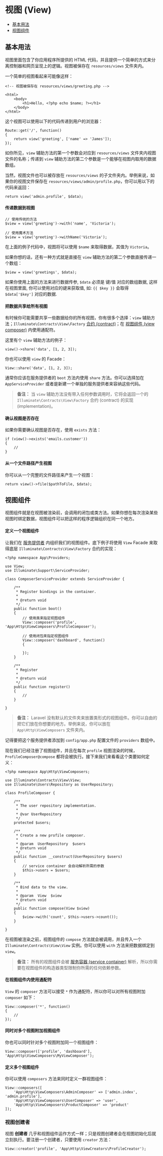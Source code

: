 # 视图 (View)

- [基本用法](#basic-usage)
- [视图组件](#view-composers)

<a name="basic-usage"></a>
## 基本用法

视图里面包含了你应用程序所提供的 HTML 代码，并且提供一个简单的方式来分离控制器和网页呈现上的逻辑。视图被保存在 `resources/views` 文件夹内。

一个简单的视图看起来可能像这样：

	<!-- 视图被保存在 resources/views/greeting.php -->

	<html>
		<body>
			<h1>Hello, <?php echo $name; ?></h1>
		</body>
	</html>

这个视图可以使用以下的代码传递到用户的浏览器：

	Route::get('/', function()
	{
		return view('greeting', ['name' => 'James']);
	});

如你所见，`view` 辅助方法的第一个参数会对应到 `resources/views` 文件夹内视图文件的名称；传递到 `view` 辅助方法的第二个参数是一个能够在视图内取用的数据数组。

当然，视图文件也可以被存放在 `resources/views` 的子文件夹内。举例来说，如果你的视图文件保存在 `resources/views/admin/profile.php`，你可以用以下的代码来返回：

	return view('admin.profile', $data);

#### 传递数据到视图

	// 使用传统的方法
	$view = view('greeting')->with('name', 'Victoria');

	// 使用魔术方法
	$view = view('greeting')->withName('Victoria');

在上面的例子代码中，视图将可以使用 `$name` 来取得数据，其值为 `Victoria`。

如果你想的话，还有一种方式就是直接在 `view` 辅助方法的第二个参数直接传递一个数组：

	$view = view('greetings', $data);

如果你使用上面的方法来进行数据传参, `$data` 必须是 键/值 对应的数组数据, 这样在视图里面, 你可以使用对应的键来获取值, 如: `{{ $key }}` 会取得  `$data['$key']` 对应的数据. 

#### 把数据共享给所有视图

有时候你可能需要共享一些数据给你的所有视图，你有很多个选择：`view` 辅助方法；`Illuminate\Contracts\View\Factory` [合约 \(contract\)](/docs/5.0/contracts)；在 [视图组件 \(view composer\)](#view-composers) 内使用通配符。

这里有个 `view` 辅助方法的例子：

	view()->share('data', [1, 2, 3]);

你也可以使用 `view` 的 Facade：

	View::share('data', [1, 2, 3]);

通常你应该在服务提供者的 `boot` 方法内使用 `share` 方法。你可以选择加在 `AppServiceProvider` 或者是新建一个单独的服务提供者来容纳这些代码。

> **备注：** 当 `view` 辅助方法没有带入任何参数调用时，它将会返回一个的 `Illuminate\Contracts\View\Factory` 合约 (contract) 的实现 (implementation)。

#### 确认视图是否存在

如果你需要确认视图是否存在，使用 `exists` 方法：

	if (view()->exists('emails.customer'))
	{
		//
	}

#### 从一个文件路径产生视图

你可以从一个完整的文件路径来产生一个视图：

	return view()->file($pathToFile, $data);

<a name="view-composers"></a>
## 视图组件

视图组件就是在视图被渲染前，会调用的闭包或类方法。如果你想在每次渲染某些视图时绑定数据，视图组件可以把这样的程序逻辑组织在同一个地方。

#### 定义一个视图组件

让我们在 [服务提供者](/docs/5.0/providers) 内组织我们的视图组件。底下例子将使用 `View` Facade 来取得底层 `Illuminate\Contracts\View\Factory` 合约的实现：

	<?php namespace App\Providers;

	use View;
	use Illuminate\Support\ServiceProvider;

	class ComposerServiceProvider extends ServiceProvider {

		/**
		 * Register bindings in the container.
		 *
		 * @return void
		 */
		public function boot()
		{
			// 使用类来指定视图组件
			View::composer('profile', 'App\Http\ViewComposers\ProfileComposer');

			// 使用闭包来指定视图组件
			View::composer('dashboard', function()
			{

			});
		}

		/**
		 * Register
		 *
		 * @return void
		 */
		public function register()
		{
			//
		}

	}

> **备注：** Laravel 没有默认的文件夹来放置类形式的视图组件。你可以自由的把它们放在你想要的地方。举例来说，你可以放在 `App\Http\ViewComposers` 文件夹内。

记得要把这个服务提供者添加到 `config/app.php` 配置文件的 `providers` 数组中。

现在我们已经注册了视图组件，并且在每次 `profile` 视图渲染的时候，`ProfileComposer@compose` 都将会被执行。接下来我们来看看这个类要如何定义：

	<?php namespace App\Http\ViewComposers;

	use Illuminate\Contracts\View\View;
	use Illuminate\Users\Repository as UserRepository;

	class ProfileComposer {

		/**
		 * The user repository implementation.
		 *
		 * @var UserRepository
		 */
		protected $users;

		/**
		 * Create a new profile composer.
		 *
		 * @param  UserRepository  $users
		 * @return void
		 */
		public function __construct(UserRepository $users)
		{
			// service container 会自动解析所需的参数
			$this->users = $users;
		}

		/**
		 * Bind data to the view.
		 *
		 * @param  View  $view
		 * @return void
		 */
		public function compose(View $view)
		{
			$view->with('count', $this->users->count());
		}

	}

在视图被渲染之前，视图组件的 `compose` 方法就会被调用，并且传入一个 `Illuminate\Contracts\View\View` 实例。你可以使用 `with` 方法来把数据绑定到 `view`。

> **备注：** 所有的视图组件会被 [服务容器 \(service container\)](/docs/5.0/container) 解析，所以你需要在视图组件的构造器类型限制你所需的任何依赖参数。

#### 在视图组件内使用通配符

`View` 的 `composer` 方法可以接受 `*` 作为通配符，所以你可以对所有视图附加 `composer` 如下：

	View::composer('*', function()
	{
		//
	});

#### 同时对多个视图附加视图组件

你也可以同时针对多个视图附加同一个视图组件：

	View::composer(['profile', 'dashboard'], 'App\Http\ViewComposers\MyViewComposer');

#### 定义多个视图组件

你可以使用 `composers` 方法来同时定义一群视图组件：

	View::composers([
		'App\Http\ViewComposers\AdminComposer' => ['admin.index', 'admin.profile'],
		'App\Http\ViewComposers\UserComposer' => 'user',
		'App\Http\ViewComposers\ProductComposer' => 'product'
	]);

### 视图创建者

视图 **创建者** 几乎和视图组件运作方式一样；只是视图创建者会在视图初始化后就立刻执行。要注册一个创建者，只要使用 `creator` 方法：

	View::creator('profile', 'App\Http\ViewCreators\ProfileCreator');
